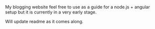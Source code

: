My blogging website feel free to use as a guide for a node.js + angular setup but it is currently in a very early stage.

Will update readme as it comes along.
